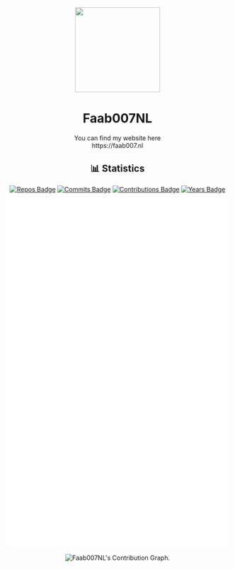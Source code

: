 <div align="center">
  <img src="https://faab007.nl/assets/img/1_1697033577.png" width="192" height="192">
  <h1>Faab007NL</h1>
</div>

<div align="center">
  You can find my website here
</br>
  https://faab007.nl
</div>

<div align="center">
  <h2>📊 Statistics</h2>
  
  [![Repos Badge](https://badges.strrl.dev/repos/faab007nl)](https://github.com/faab007nl?tab=repositories) [![Commits Badge](https://badges.strrl.dev/commits/all/faab007nl)](https://github.com/faab007nl) [![Contributions Badge](https://badges.strrl.dev/contributions/all/faab007nl)](https://github.com/faab007nl) [![Years Badge](https://badges.strrl.dev/years/faab007nl)](https://github.com/faab007nl)

  ![Metrics](https://raw.githubusercontent.com/faab007nl/faab007nl/master/github-metrics.svg)
  
  <img height="295em" src="https://github-readme-activity-graph.vercel.app/graph?username=faab007nl&theme=rogue" alt=" Faab007NL's Contribution Graph.">
</div>
